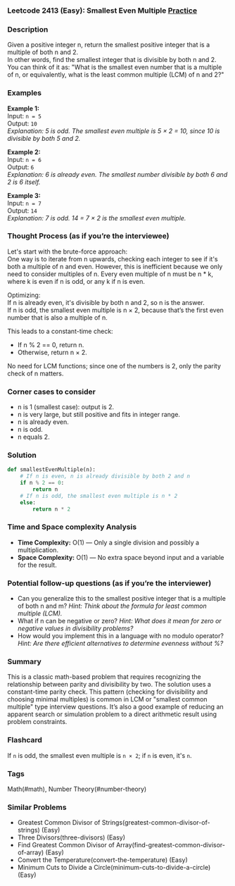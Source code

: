 ### Leetcode 2413 (Easy): Smallest Even Multiple [Practice](https://leetcode.com/problems/smallest-even-multiple)

### Description  
Given a positive integer n, return the smallest positive integer that is a multiple of both n and 2.  
In other words, find the smallest integer that is divisible by both n and 2.  
You can think of it as: "What is the smallest even number that is a multiple of n, or equivalently, what is the least common multiple (LCM) of n and 2?"

### Examples  

**Example 1:**  
Input: `n = 5`  
Output: `10`  
*Explanation: 5 is odd. The smallest even multiple is 5 × 2 = 10, since 10 is divisible by both 5 and 2.*

**Example 2:**  
Input: `n = 6`  
Output: `6`  
*Explanation: 6 is already even. The smallest number divisible by both 6 and 2 is 6 itself.*

**Example 3:**  
Input: `n = 7`  
Output: `14`  
*Explanation: 7 is odd. 14 = 7 × 2 is the smallest even multiple.*

### Thought Process (as if you’re the interviewee)  
Let's start with the brute-force approach:  
One way is to iterate from n upwards, checking each integer to see if it's both a multiple of n and even. However, this is inefficient because we only need to consider multiples of n. Every even multiple of n must be n \* k, where k is even if n is odd, or any k if n is even.

Optimizing:  
If n is already even, it's divisible by both n and 2, so n is the answer.  
If n is odd, the smallest even multiple is n × 2, because that’s the first even number that is also a multiple of n.

This leads to a constant-time check:
- If n % 2 == 0, return n.
- Otherwise, return n × 2.

No need for LCM functions; since one of the numbers is 2, only the parity check of n matters.

### Corner cases to consider  
- n is 1 (smallest case): output is 2.
- n is very large, but still positive and fits in integer range.
- n is already even.
- n is odd.
- n equals 2.

### Solution

```python
def smallestEvenMultiple(n):
    # If n is even, n is already divisible by both 2 and n
    if n % 2 == 0:
        return n
    # If n is odd, the smallest even multiple is n * 2
    else:
        return n * 2
```

### Time and Space complexity Analysis  

- **Time Complexity:** O(1) — Only a single division and possibly a multiplication.
- **Space Complexity:** O(1) — No extra space beyond input and a variable for the result.

### Potential follow-up questions (as if you’re the interviewer)  

- Can you generalize this to the smallest positive integer that is a multiple of both n and m?
  *Hint: Think about the formula for least common multiple (LCM).*
- What if n can be negative or zero?
  *Hint: What does it mean for zero or negative values in divisibility problems?*
- How would you implement this in a language with no modulo operator?
  *Hint: Are there efficient alternatives to determine evenness without %?*

### Summary
This is a classic math-based problem that requires recognizing the relationship between parity and divisibility by two. The solution uses a constant-time parity check. This pattern (checking for divisibility and choosing minimal multiples) is common in LCM or "smallest common multiple" type interview questions. It’s also a good example of reducing an apparent search or simulation problem to a direct arithmetic result using problem constraints.


### Flashcard
If `n` is odd, the smallest even multiple is `n × 2`; if `n` is even, it's `n`.

### Tags
Math(#math), Number Theory(#number-theory)

### Similar Problems
- Greatest Common Divisor of Strings(greatest-common-divisor-of-strings) (Easy)
- Three Divisors(three-divisors) (Easy)
- Find Greatest Common Divisor of Array(find-greatest-common-divisor-of-array) (Easy)
- Convert the Temperature(convert-the-temperature) (Easy)
- Minimum Cuts to Divide a Circle(minimum-cuts-to-divide-a-circle) (Easy)